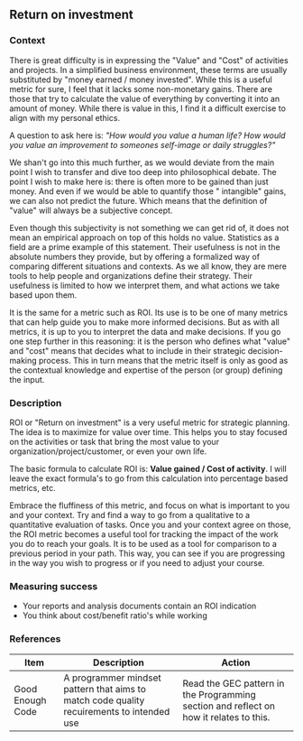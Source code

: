 ## Return on investment

### Context

There is great difficulty is in expressing the "Value" and "Cost" of activities and projects.
In a simplified business environment, these terms are usually substituted by "money earned / money invested". While this is a useful metric
for sure, I feel that it lacks some non-monetary gains. There are those that try to calculate the value of everything by converting
it into an amount of money. While there is value in this, I find it a difficult exercise to align with my personal ethics.

A question to ask here is: _"How would you value a human life? How would you value an improvement to someones self-image or daily
struggles?"_

We shan't go into this much further, as we would deviate from the main point I wish to transfer and dive too deep into philosophical debate.
The point I wish to make here is: there is often more to be gained than just money. And even if we would be able to quantify those "
intangible" gains, we can also not predict the future. Which means that the definition of "value" will always be a subjective concept.

Even though this subjectivity is not something we can get rid of, it does not mean an empirical approach on top of this holds no value.
Statistics as a field are a prime example of this statement. Their usefulness is not in the absolute numbers they provide, but by offering a
formalized way of comparing different situations and contexts. As we all know, they are mere tools to help people and organizations define
their strategy. Their usefulness is limited to how we interpret them, and what actions we take based upon them.

It is the same for a metric such as ROI. Its use is to be one of many metrics that can help guide you to make more informed decisions. But
as with all metrics, it is up to you to interpret the data and make decisions. If you go one step further in this reasoning: it is the
person who defines what "value" and "cost" means that decides what to include in their strategic decision-making process.
This in turn means that the metric itself is only as good as the contextual knowledge and expertise of the person (or group) defining the
input.

### Description

ROI or "Return on investment" is a very useful metric for strategic planning.
The idea is to maximize for value over time. This helps you to stay focused on the activities or task that bring the most value to your
organization/project/customer, or even your own life.

The basic formula to calculate ROI is: **Value gained / Cost of activity**.
I will leave the exact formula's to go from this calculation into percentage based metrics, etc.

Embrace the fluffiness of this metric, and focus on what is important to you and your context. Try and find a way to go from a qualitative
to a quantitative evaluation of tasks. Once you and your context agree on those, the ROI metric becomes a useful tool for tracking the
impact of the work you do to reach your goals. It is to be used as a tool for comparison to a previous period in your path. This way, you
can see if you are progressing in the way you wish to progress or if you need to adjust your course.

### Measuring success

- Your reports and analysis documents contain an ROI indication
- You think about cost/benefit ratio's while working

### References

| Item             | Description                                                                               | Action                                                                                 |
|------------------|-------------------------------------------------------------------------------------------|----------------------------------------------------------------------------------------|
| Good Enough Code | A programmer mindset pattern that aims to match code quality recuirements to intended use | Read the GEC pattern in the Programming section and reflect on how it relates to this. |
